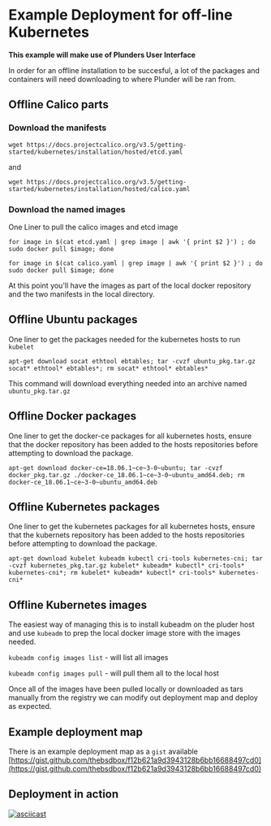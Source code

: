 # Example Deployment for off-line Kubernetes

**This example will make use of Plunders User Interface**

In order for an offline installation to be succesful, a lot of the packages and containers will need downloading to where Plunder will be ran from. 

## Offline Calico parts

### Download the manifests

```
wget https://docs.projectcalico.org/v3.5/getting-started/kubernetes/installation/hosted/etcd.yaml
```
and

```
wget https://docs.projectcalico.org/v3.5/getting-started/kubernetes/installation/hosted/calico.yaml
```

### Download the named images

One Liner to pull the calico images and etcd image

``` 
for image in $(cat etcd.yaml | grep image | awk '{ print $2 }') ; do sudo docker pull $image; done
```
``` 
for image in $(cat calico.yaml | grep image | awk '{ print $2 }') ; do sudo docker pull $image; done
```

At this point you'll have the images as part of the local docker repository and the two manifests in the local directory.

## Offline Ubuntu packages

One liner to get the packages needed for the kubernetes hosts to run `kubelet`

```
apt-get download socat ethtool ebtables; tar -cvzf ubuntu_pkg.tar.gz socat* ethtool* ebtables*; rm socat* ethtool* ebtables*
```

This command will download everything needed into an archive named `ubuntu_pkg.tar.gz`

## Offline Docker packages 

One liner to get the docker-ce packages for all kubernetes hosts, ensure that the docker repository has been added to the hosts repositories before attempting to download the package. 

```
apt-get download docker-ce=18.06.1~ce~3-0~ubuntu; tar -cvzf docker_pkg.tar.gz ./docker-ce_18.06.1~ce~3-0~ubuntu_amd64.deb; rm docker-ce_18.06.1~ce~3-0~ubuntu_amd64.deb
```

## Offline Kubernetes packages

One liner to get the kubernetes packages for all kubernetes hosts, ensure that the kubernets repository has been added to the hosts repositories before attempting to download the package. 

```
apt-get download kubelet kubeadm kubectl cri-tools kubernetes-cni; tar -cvzf kubernetes_pkg.tar.gz kubelet* kubeadm* kubectl* cri-tools* kubernetes-cni*; rm kubelet* kubeadm* kubectl* cri-tools* kubernetes-cni*
```

## Offline Kubernetes images

The easiest way of managing this is to install kubeadm on the pluder host and use `kubeadm` to prep the local docker image store with the images needed.

`kubeadm config images list` - will list all images

`kubeadm config images pull` - will pull them all to the local host

Once all of the images have been pulled locally or downloaded as tars manually from the registry we can modify out deployment map and deploy as expected. 

## Example deployment map

There is an example deployment map as a `gist` available [https://gist.github.com/thebsdbox/f12b621a9d3943128b6bb16688497cd0](https://gist.github.com/thebsdbox/f12b621a9d3943128b6bb16688497cd0)

## Deployment in action

[![asciicast](https://asciinema.org/a/reh3reEgJQKCOB5e92D96l6tt.png)](https://asciinema.org/a/reh3reEgJQKCOB5e92D96l6tt)

